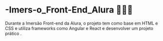 # -Imers-o_Front-End_Alura 🤿👨‍💻
Durante a Imersão Front-end da Alura, o projeto tem como base em HTML e CSS e utiliza frameworks como Angular e React e desenvolver um projeto prático .
